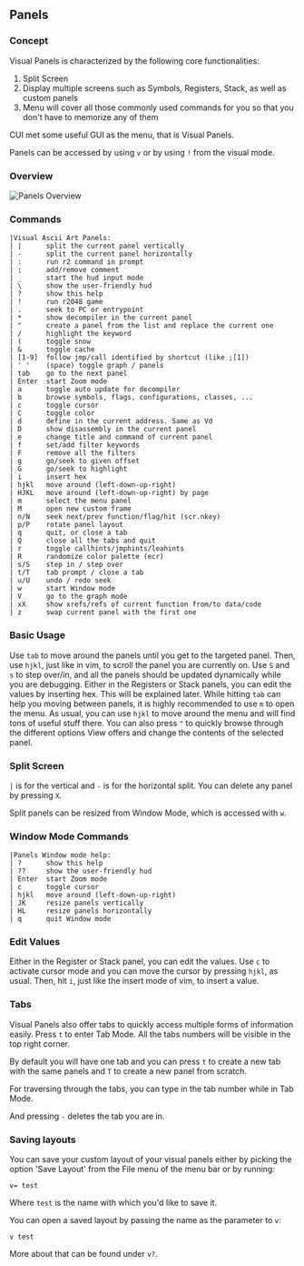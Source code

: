 ## Panels

### Concept

Visual Panels is characterized by the following core functionalities:

1. Split Screen
2. Display multiple screens such as Symbols, Registers, Stack, as well as custom panels
3. Menu will cover all those commonly used commands for you so that you don't have to memorize any of them

CUI met some useful GUI as the menu, that is Visual Panels.

Panels can be accessed by using `v` or by using `!` from the visual mode.

### Overview

![Panels Overview](panels_overview.png)

### Commands

```
|Visual Ascii Art Panels:
| |      split the current panel vertically
| -      split the current panel horizontally
| :      run r2 command in prompt
| ;      add/remove comment
| _      start the hud input mode
| \      show the user-friendly hud
| ?      show this help
| !      run r2048 game
| .      seek to PC or entrypoint
| *      show decompiler in the current panel
| "      create a panel from the list and replace the current one
| /      highlight the keyword
| (      toggle snow
| &      toggle cache
| [1-9]  follow jmp/call identified by shortcut (like ;[1])
| ' '    (space) toggle graph / panels
| tab    go to the next panel
| Enter  start Zoom mode
| a      toggle auto update for decompiler
| b      browse symbols, flags, configurations, classes, ...
| c      toggle cursor
| C      toggle color
| d      define in the current address. Same as Vd
| D      show disassembly in the current panel
| e      change title and command of current panel
| f      set/add filter keywords
| F      remove all the filters
| g      go/seek to given offset
| G      go/seek to highlight
| i      insert hex
| hjkl   move around (left-down-up-right)
| HJKL   move around (left-down-up-right) by page
| m      select the menu panel
| M      open new custom frame
| n/N    seek next/prev function/flag/hit (scr.nkey)
| p/P    rotate panel layout
| q      quit, or close a tab
| Q      close all the tabs and quit
| r      toggle callhints/jmphints/leahints 
| R      randomize color palette (ecr)
| s/S    step in / step over
| t/T    tab prompt / close a tab
| u/U    undo / redo seek
| w      start Window mode
| V      go to the graph mode
| xX     show xrefs/refs of current function from/to data/code
| z      swap current panel with the first one
```

### Basic Usage

Use `tab` to move around the panels until you get to the targeted panel. Then, use `hjkl`, just like in vim, to scroll the panel you are currently on.
Use `S` and `s` to step over/in, and all the panels should be updated dynamically while you are debugging.
Either in the Registers or Stack panels, you can edit the values by inserting hex. This will be explained later.
While hitting `tab` can help you moving between panels, it is highly recommended to use `m` to open the menu.
As usual, you can use `hjkl` to move around the menu and will find tons of useful stuff there.
You can also press `"` to quickly browse through the different options View offers and change the contents of the selected panel.

### Split Screen

`|` is for the vertical and `-` is for the horizontal split. You can delete any panel by pressing `X`.

Split panels can be resized from Window Mode, which is accessed with `w`.

### Window Mode Commands

```
|Panels Window mode help:
| ?      show this help
| ??     show the user-friendly hud
| Enter  start Zoom mode
| c      toggle cursor
| hjkl   move around (left-down-up-right)
| JK     resize panels vertically
| HL     resize panels horizontally
| q      quit Window mode
```

### Edit Values

Either in the Register or Stack panel, you can edit the values. Use `c` to activate cursor mode and you can move the cursor by pressing `hjkl`, as usual. Then, hit `i`, just like the insert mode of vim, to insert a value.

### Tabs

Visual Panels also offer tabs to quickly access multiple forms of information easily. Press `t` to enter Tab Mode. All the tabs numbers will be visible in the top right corner.

By default you will have one tab and you can press `t` to create a new tab with the same panels and `T` to create a new panel from scratch.

For traversing through the tabs, you can type in the tab number while in Tab Mode.

And pressing `-` deletes the tab you are in.

### Saving layouts

You can save your custom layout of your visual panels either by picking the option 'Save Layout' from the File menu of the menu bar or by running:

```
v= test
```

Where `test` is the name with which you'd like to save it.

You can open a saved layout by passing the name as the parameter to `v`:

```
v test
```

More about that can be found under `v?`.

